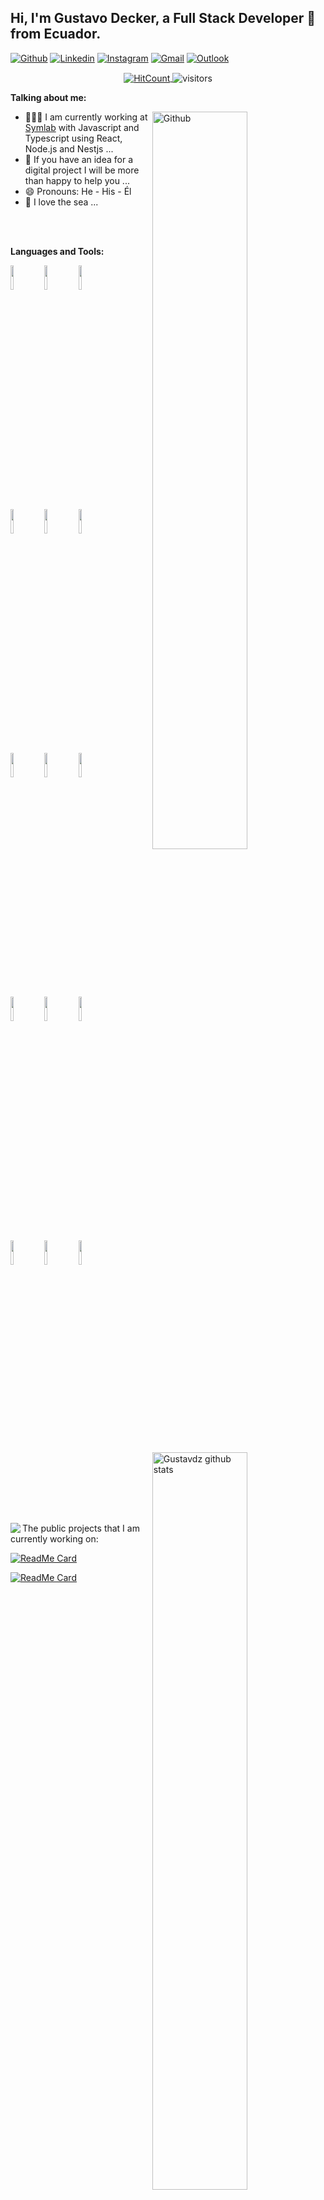 <!-- Your title -->
## Hi, I'm Gustavo Decker, a Full Stack Developer 🚀 from Ecuador.

<!-- Your badges
You can use the website to generate badges: https://shields.io/
-->

[![Github](https://img.shields.io/badge/-Github-000?style=flat&logo=Github&logoColor=white)](https://github.com/gustavdz)
[![Linkedin](https://img.shields.io/badge/-LinkedIn-blue?style=flat&logo=Linkedin&logoColor=white)](https://www.linkedin.com/in/gustavodeckerz/)
[![Instagram](https://img.shields.io/badge/-Instagram-c13584?style=flat&labelColor=c13584&logo=instagram&logoColor=white)](https://www.instagram.com/gustavodeckerz/)
[![Gmail](https://img.shields.io/badge/-Gmail-c14438?style=flat&logo=Gmail&logoColor=white)](mailto:gustavdz@gmail.com)
[![Outlook](https://img.shields.io/badge/-Outlook-0078D4?style=flat&logo=Microsoft-Outlook&logoColor=white)](mailto:gustav_dz@hotmail.com)


<!-- Your hits or visitors
site: http://hits.dwyl.com or https://visitor-badge.glitch.me
Both apis are in trouble due to the number of requests, if you know any other to register visitors, great
-->

<p align="center">
  <a href="http://hits.dwyl.com/gustavdz/gustavdz" target="_blank">
    <img align="center" alt="HitCount" src="http://hits.dwyl.com/gustavdz/gustavdz.svg" />
  </a>
    <img align="center" alt="visitors" src="https://visitor-badge.laobi.icu/badge?page_id=gustavdz.gustavdz" />
</p>



<!-- Talking about you -->
**Talking about me:**

<!-- Any image aligned to the right. Beware the width -->
<img width="55%" align="right" alt="Github" src="https://raw.githubusercontent.com/onimur/.github/master/.resources/git-header.svg" />

- 👨🏽‍💻 I am currently working at [Symlab](https://symlab.io/) with Javascript and Typescript using React, Node.js and Nestjs ...
- 💬 If you have an idea for a digital project I will be more than happy to help you ...
- 😄 Pronouns: He - His - Él
- 🌊 I love the sea ...

<br/>
<br/>

**Languages and Tools:**

<!-- Your github readme stats
You can use this api: https://github.com/anuraghazra/github-readme-stats
-->
<p>
  <a href="https://github.com/gustavdz">
    <img width="55%" align="right" alt="Gustavdz github stats" src="https://github-readme-stats.vercel.app/api?username=gustavdz&show_icons=true&title_color=fff&icon_color=79ff97&text_color=9f9f9f&bg_color=151515" />
  </a>

  <!-- Your languages and tools. Be careful with the alignment.
  You can use this sites to get logos: https://www.vectorlogo.zone or https://simpleicons.org/
  -->
  <code><img width="10%" src="https://www.vectorlogo.zone/logos/nodejs/nodejs-ar21.svg"></code>
  <code><img width="10%" src="https://www.vectorlogo.zone/logos/expressjs/expressjs-ar21.svg"></code>
  <code><img width="10%" src="https://www.vectorlogo.zone/logos/laravel/laravel-ar21.svg"></code>
  <br />
  <code><img width="10%" src="https://www.vectorlogo.zone/logos/reactjs/reactjs-ar21.svg"></code>
  <code><img width="10%" src="https://www.vectorlogo.zone/logos/angular/angular-ar21.svg"></code>
  <code><img width="10%" src="https://www.vectorlogo.zone/logos/javascript/javascript-ar21.svg"></code>
  <br />
  <code><img width="10%" src="https://www.vectorlogo.zone/logos/mysql/mysql-ar21.svg"></code>
  <code><img width="10%" src="https://www.vectorlogo.zone/logos/mongodb/mongodb-ar21.svg"></code>
  <code><img width="10%" src="https://www.vectorlogo.zone/logos/firebase/firebase-ar21.svg"></code>
  <br />
  <code><img width="10%" src="https://www.vectorlogo.zone/logos/nestjs/nestjs-ar21.svg"></code>
  <code><img width="10%" src="https://www.vectorlogo.zone/logos/typescriptlang/typescriptlang-ar21.svg"></code>
  <code><img width="10%" src="https://www.vectorlogo.zone/logos/ionicframework/ionicframework-ar21.svg"></code>
  <br />
  <code><img width="10%" src="https://www.vectorlogo.zone/logos/google_cloud/google_cloud-ar21.svg"></code>
  <code><img width="10%" src="https://www.vectorlogo.zone/logos/amazon_aws/amazon_aws-ar21.svg"></code>
  <code><img width="10%" src="https://www.vectorlogo.zone/logos/github/github-ar21.svg"></code>
</p>
<br/>
<br/>
<div>
  <p>
    <a href="https://github.com/anuraghazra/github-readme-stats">
      <img align="left" src="https://github-readme-stats.vercel.app/api/top-langs/?username=gustavdz&hide=html,ruby,css,scss,java,objective-c,python,starlark,dockerfile,shell,rust,nix" />
    </a>
  </P>
</div>

<div><p>The public projects that I am currently working on: </p></div>

[![ReadMe Card](https://github-readme-stats.vercel.app/api/pin/?username=gustavdz&repo=legalconsult)](https://github.com/gustavdz/legalconsult)

[![ReadMe Card](https://github-readme-stats.vercel.app/api/pin/?username=gustavdz&repo=proshop)](https://github.com/gustavdz/proshop)
